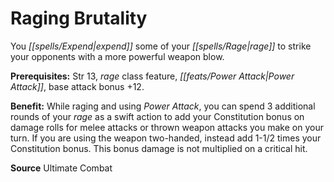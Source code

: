 ﻿---
cssclass: [feats]

---
# Raging Brutality

You _[[spells/Expend|expend]]_ some of your _[[spells/Rage|rage]]_ to strike your opponents with a more powerful weapon blow.

**Prerequisites:** Str 13, _rage_ class feature, _[[feats/Power Attack|Power Attack]]_, base attack bonus +12.

**Benefit:** While raging and using _Power Attack_, you can spend 3 additional rounds of your _rage_ as a swift action to add your Constitution bonus on damage rolls for melee attacks or thrown weapon attacks you make on your turn. If you are using the weapon two-handed, instead add 1-1/2 times your Constitution bonus. This bonus damage is not multiplied on a critical hit.

**Source** Ultimate Combat